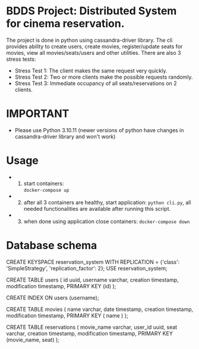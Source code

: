 # BDDS Project: Distributed System for cinema reservation.
The project is done in python using cassandra-driver library. The cli provides ability to create users, create movies, register/update seats for movies, view all movies/seats/users and other utilities.
There are also 3 stress tests:

- Stress Test 1: The client makes the same request very quickly.
- Stress Test 2: Two or more clients make the possible requests randomly.
- Stress Test 3: Immediate occupancy of all seats/reservations on 2 clients.

# IMPORTANT
- Please use Python 3.10.11 (newer versions of python have changes in cassandra-driver library and won't work)

# Usage
- 1. start containers: <br>
  `docker-compose up`
- 2. after all 3 containers are healthy, start application:
  `python cli.py`, all needed functionalities are available after running this script.
- 3. when done using application close containers:
  `docker-compose down`

# Database schema
CREATE KEYSPACE reservation_system WITH REPLICATION = {'class': 'SimpleStrategy', 'replication_factor': 2};
USE reservation_system;

CREATE TABLE users (
    id uuid,
    username varchar,
    creation timestamp,
    modification timestamp,
    PRIMARY KEY (id)
);

CREATE INDEX ON users (username);

CREATE TABLE movies (
    name varchar,
    date timestamp,
    creation timestamp,
    modification timestamp,
    PRIMARY KEY ( name )
);

CREATE TABLE reservations (
    movie_name varchar,
    user_id uuid,
    seat varchar,
    creation timestamp,
    modification timestamp,
    PRIMARY KEY (movie_name, seat)
);
